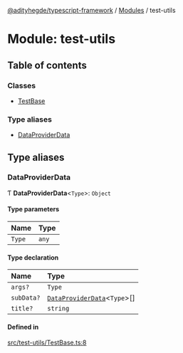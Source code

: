 [@adityhegde/typescript-framework](../README.md) / [Modules](../modules.md) / test-utils

# Module: test-utils

## Table of contents

### Classes

- [TestBase](../classes/test_utils.TestBase.md)

### Type aliases

- [DataProviderData](test_utils.md#dataproviderdata)

## Type aliases

### DataProviderData

Ƭ **DataProviderData**<`Type`\>: `Object`

#### Type parameters

| Name | Type |
| :------ | :------ |
| `Type` | `any` |

#### Type declaration

| Name | Type |
| :------ | :------ |
| `args?` | `Type` |
| `subData?` | [`DataProviderData`](test_utils.md#dataproviderdata)<`Type`\>[] |
| `title?` | `string` |

#### Defined in

[src/test-utils/TestBase.ts:8](https://github.com/AdityaHegde/typescript-framework/blob/3d90755/src/test-utils/TestBase.ts#L8)
